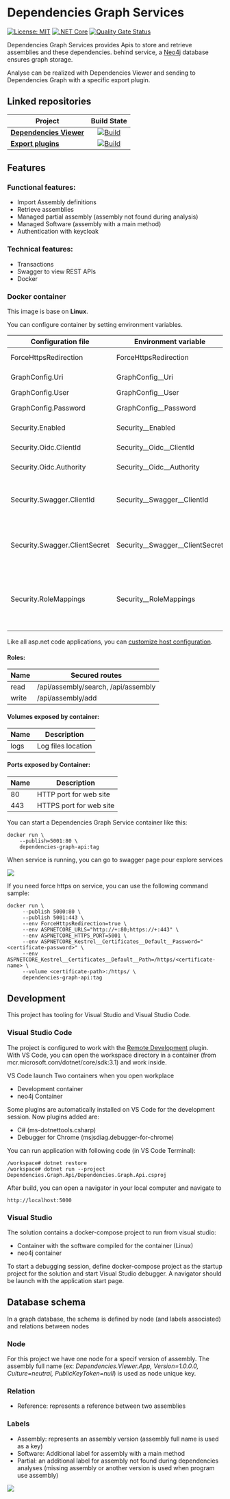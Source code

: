 # Dependencies Graph Services

[![License: MIT](https://img.shields.io/badge/License-MIT-yellow.svg)](/LICENSE)
[![.NET Core][github-actions-badge]][github-actions]
[![Quality Gate Status][sonar-badge]][sonar-url]

Dependencies Graph Services provides Apis to store and retrieve assemblies and these dependencies. behind service, a [Neo4j][neo4j-url] database ensures graph storage.

Analyse can be realized with Dependencies Viewer and sending to Dependencies Graph with a specific export plugin.

## Linked repositories
|        Project                         |                Build State                              | 
| -------------------------------------- | :-----------------------------------------------------: | 
| [**Dependencies Viewer**][viewer-url]  |      [![Build][viewer-badge]][viewer-url]               | 
| [**Export plugins**][exchange-url]       |      [![Build][exchange-badge]][exchange-url]   | 


## Features

### Functional features:

* Import Assembly definitions
* Retrieve assemblies
* Managed partial assembly (assembly not found during analysis)
* Managed Software (assembly with a main method)
* Authentication with keycloak

### Technical features:

* Transactions
* Swagger to view REST APIs
* Docker

### Docker container 

This image is base on **Linux**. 

You can configure container by setting environment variables.

|   Configuration file         | Environment variable  |          Comment           |   default value     | Example |
| -----------------------------|---------------------- | :--------------------------|-------------------- |---------|
| ForceHttpsRedirection        | ForceHttpsRedirection | Activate https redirection | false               |         |
| GraphConfig.Uri              | GraphConfig__Uri      | Uri for neo4j connection   | bolt://localhost    |         |
| GraphConfig.User             | GraphConfig__User     | neo4j user                 |                     |         |
| GraphConfig.Password         | GraphConfig__Password | neo4j user password        |                     |         |
| Security.Enabled             | Security__Enabled     | Activate Authentication    | false               |         |
| Security.Oidc.ClientId       | Security__Oidc__ClientId  | ClientId to validate token   |  graph-rest   |         |
| Security.Oidc.Authority      | Security__Oidc__Authority  | Authority to validate token   |             |         |
| Security.Swagger.ClientId    | Security__Swagger__ClientId  | ClientId to logon from swagger (default value)  |        |         |
| Security.Swagger.ClientSecret| Security__Swagger__ClientSecret  | ClientSecret to logon from swagger (default value) |  |         |
| Security.RoleMappings        | Security__RoleMappings  | Map Keycloak rights to application rights   |  | [ { \"Server\": \"read-serve\", \"App\": \"read\" } ] |

Like all asp.net code applications, you can [customize host configuration][host-configuration-ms].

#### Roles:

|        Name        |       Secured routes      |
| -------------------|------------------------- |
| read               | /api/assembly/search, /api/assembly |
| write              | /api/assembly/add       |

#### Volumes exposed by container:

|        Name        |       Description        |
| -------------------|------------------------- |
| logs               | Log files location       |

#### Ports exposed by Container:

|        Name        |       Description        |
| -------------------|------------------------- |
| 80                 | HTTP port for web site   |
| 443                | HTTPS port for web site  |

You can start a Dependencies Graph Service container like this:

```
docker run \
    --publish=5001:80 \
    dependencies-graph-api:tag
```
When service is running, you can go to swagger page pour explore services

<img src="doc/images/swagger.png"/>

If you need force https on service, you can use the following command sample:

```
docker run \
     --publish 5000:80 \
     --publish 5001:443 \
     --env ForceHttpsRedirection=true \
     --env ASPNETCORE_URLS="http://+:80;https://+:443" \
     --env ASPNETCORE_HTTPS_PORT=5001 \
     --env ASPNETCORE_Kestrel__Certificates__Default__Password="<certificate-password>" \
     --env ASPNETCORE_Kestrel__Certificates__Default__Path=/https/<certificate-name> \ 
     --volume <certificate-path>:/https/ \
     dependencies-graph-api:tag
```

## Development

This project has tooling for Visual Studio and Visual Studio Code.

### Visual Studio Code

The project is configured to work with the [Remote Development][remote-development-plugin-url] plugin. With VS Code, you can open the workspace directory in a container (from mcr.microsoft.com/dotnet/core/sdk:3.1) and work inside.

VS Code launch Two containers when you open workplace
* Development container
* neo4j Container

Some plugins are automatically installed on VS Code for the development session. Now plugins added are:
* C# (ms-dotnettools.csharp)
* Debugger for Chrome (msjsdiag.debugger-for-chrome)

You can run application with following code (in VS Code Terminal):

```
/workspace# dotnet restore
/workspace# dotnet run --project Dependencies.Graph.Api/Dependencies.Graph.Api.csproj
```

After build, you can open a navigator in your local computer and navigate to
```
http://localhost:5000
```

### Visual Studio 

The solution contains a docker-compose project to run from visual studio:
* Container with the software compiled for the container (Linux)
* neo4j container

To start a debugging session, define docker-compose project as the startup project for the solution and start Visual Studio debugger. A navigator should be launch with the application start page.

## Database schema

In a graph database, the schema is defined by node (and labels associated) and relations between nodes

### Node

For this project we have one node for a specif version of assembly. The assembly full name (ex: *Dependencies.Viewer.App, Version=1.0.0.0, Culture=neutral, PublicKeyToken=null*) is used as node unique key.

### Relation

* Reference: represents a reference between two assemblies

### Labels

* Assembly: represents an assembly version (assembly full name is used as a key)
* Software: Additional label for assembly with a main method
* Partial: an additional label for assembly not found during dependencies analyses (missing assembly or another version is used when program use assembly)

<img src="doc/images/database-schema.png"/>

[github-actions]:                   https://github.com/xclemence/Dependencies-graph-services/actions
[github-actions-badge]:             https://github.com/xclemence/Dependencies-graph-services/workflows/Master/badge.svg?branch=master
[github-package]:                   https://github.com/xclemence/dependencies-graph-services/packages

[sonar-badge]:                      https://sonarcloud.io/api/project_badges/measure?project=xclemence_dependencies-graph-services&metric=alert_status
[sonar-url]:                        https://sonarcloud.io/dashboard?id=xclemence_dependencies-graph-services

[viewer-badge]:                     https://github.com/xclemence/Dependencies.Viewer/workflows/Ms%20Build/badge.svg
[viewer-url]:                       https://github.com/xclemence/Dependencies.Viewer

[exchange-badge]:                   https://github.com/xclemence/Dependencies.Exchange/workflows/WPF%20.NET%20Core/badge.svg?branch=master
[exchange-url]:                     https://github.com/xclemence/Dependencies.Exchange

[neo4j-url]:                        https://neo4j.com/
[remote-development-plugin-url]:    https://marketplace.visualstudio.com/items?itemName=ms-vscode-remote.vscode-remote-extensionpack 
[host-configuration-ms]:            https://docs.microsoft.com/en-us/aspnet/core/fundamentals/host/generic-host?view=aspnetcore-3.1#host-configuration



